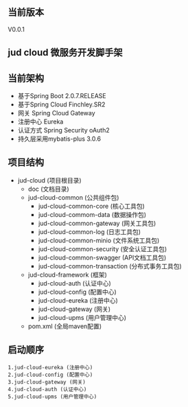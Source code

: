 ## 当前版本
V0.0.1
## jud cloud 微服务开发脚手架

## 当前架构
- 基于Spring Boot 2.0.7.RELEASE
- 基于Spring Cloud Finchley.SR2
- 网关 Spring Cloud Gateway
- 注册中心 Eureka
- 认证方式 Spring Security oAuth2
- 持久层采用mybatis-plus 3.0.6
## 项目结构
- jud-cloud (项目根目录)
    - doc (文档目录)
    - jud-cloud-common (公共组件包)
        - jud-cloud-common-core (核心工具包)
        - jud-cloud-commom-data (数据操作包)
        - jud-cloud-common-gateway (网关工具包)
        - jud-cloud-common-log (日志工具包)
        - jud-cloud-common-minio (文件系统工具包)
        - jud-cloud-common-security (安全认证工具包)
        - jud-cloud-common-swagger (API文档工具包)
        - jud-cloud-common-transaction (分布式事务工具包)
    - jud-cloud-framework (框架)
        - jud-cloud-auth (认证中心)
        - jud-cloud-config (配置中心)
        - jud-cloud-eureka (注册中心)
        - jud-cloud-gateway (网关)
        - jud-cloud-upms (用户管理中心)
    - pom.xml (全局maven配置)
## 启动顺序
    1.jud-cloud-eureka (注册中心)
    2.jud-cloud-config (配置中心)
    3.jud-cloud-gateway (网关)
    4.jud-cloud-auth (认证中心)
    5.jud-cloud-upms (用户管理中心)
